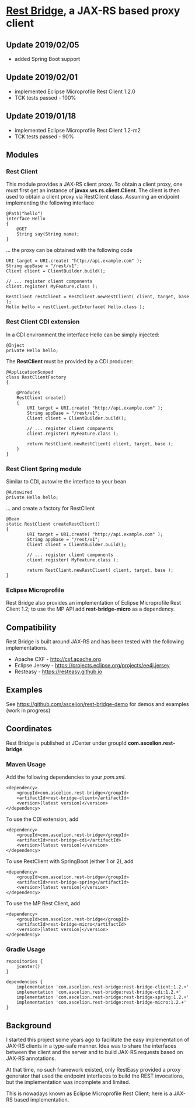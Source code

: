 # [Rest Bridge](https://github.com/ascelion/rest-bridge), a JAX-RS based proxy client

## Update 2019/02/05

- added Spring Boot support

## Update 2019/02/01

- implemented Eclipse Microprofile Rest Client 1.2.0
- TCK tests passed - 100%

## Update 2019/01/18

- implemented Eclipse Microprofile Rest Client 1.2-m2
- TCK tests passed - 90%


## Modules

### Rest Client

This module provides a JAX-RS client proxy. To obtain a client proxy, one must first get an instance of **javax.ws.rs.client.Client**.
The client is then used to obtain a client proxy via RestClient class. Assuming an endpoint implementing the following interface

	@Path("hello")
	interface Hello
	{
		@GET
		String say(String name);
	}

... the proxy can be obtained with the following code

	URI target = URI.create( "http://api.example.com" );
	String appBase = "/rest/v1";
	Client client = ClientBuilder.build();

	// ... register client components
	client.register( MyFeature.class );

	RestClient restClient = RestClient.newRestClient( client, target, base );
	Hello hello = restClient.getInterface( Hello.class );
	
### Rest Client CDI extension

In a CDI environment the interface Hello can be simply injected:

	@Inject
	private Hello hello;

The **RestClient** must be provided by a CDI producer:

	@ApplicationScoped
	class RestClientFactory
	{
	
		@Produces
		RestClient create()
		{
			URI target = URI.create( "http://api.example.com" );
			String appBase = "/rest/v1";
			Client client = ClientBuilder.build();

			// ... register client components
			client.register( MyFeature.class );

			return RestClient.newRestClient( client, target, base );
		}
	}
	
### Rest Client Spring module

Similar to CDI, autowire the interface to your bean

	@Autowired
	private Hello hello;

... and create a factory for RestClient

	@Bean
	static RestClient createRestClient()
	{
			URI target = URI.create( "http://api.example.com" );
			String appBase = "/rest/v1";
			Client client = ClientBuilder.build();

			// ... register client components
			client.register( MyFeature.class );

			return RestClient.newRestClient( client, target, base );
	}

### Eclipse Microprofile

Rest Bridge also provides an implementation of Eclipse Microprofile Rest Client 1.2; to use the MP API add **rest-bridge-micro** as a dependency.

## Compatibility

Rest Bridge is built around JAX-RS and has been tested with the following implementations.
 - Apache CXF - http://cxf.apache.org
 - Eclipse Jersey - https://projects.eclipse.org/projects/ee4j.jersey
 - Resteasy - https://resteasy.github.io

## Examples

See https://github.com/ascelion/rest-bridge-demo for demos and examples (work in progress)

## Coordinates

Rest Bridge is published at JCenter under groupId **com.ascelion.rest-bridge**.

### Maven Usage

Add the following dependencies to your *pom.xml*.

	<dependency>
		<groupId>com.ascelion.rest-bridge</groupId>
		<artifactId>rest-bridge-client</artifactId>
		<version>[latest version]</version>
	</dependency>

To use the CDI extension, add

	<dependency>
		<groupId>com.ascelion.rest-bridge</groupId>
		<artifactId>rest-bridge-cdi</artifactId>
		<version>[latest version]</version>
	</dependency>

To use RestClient with SpringBoot (either 1 or 2), add

	<dependency>
		<groupId>com.ascelion.rest-bridge</groupId>
		<artifactId>rest-bridge-spring</artifactId>
		<version>[latest version]</version>
	</dependency>

To use the MP Rest Client, add

	<dependency>
		<groupId>com.ascelion.rest-bridge</groupId>
		<artifactId>rest-bridge-micro</artifactId>
		<version>[latest version]</version>
	</dependency>

### Gradle Usage

	repositories {
		jcenter()
	}
	
	dependencies {
		implementation 'com.ascelion.rest-bridge:rest-bridge-client:1.2.+'
		implementation 'com.ascelion.rest-bridge:rest-bridge-cdi:1.2.+'
		implementation 'com.ascelion.rest-bridge:rest-bridge-spring:1.2.+'
		implementation 'com.ascelion.rest-bridge:rest-bridge-micro:1.2.+'
	}
 
## Background

I started this project some years ago to facilitate the easy implementation of JAX-RS clients in a type-safe manner. Idea was to share
the interfaces between the client and the server and to build JAX-RS requests based on JAX-RS annotations.

At that time, no such framework existed, only RestEasy provided a proxy generator that used the endpoint interfaces to build the REST
invocations, but the implementation was incomplete and limited.

This is nowadays known as Eclipse Microprofile Rest Client; here is a JAX-RS based implementation.

